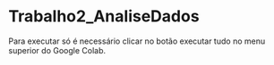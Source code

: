 # Trabalho2_AnaliseDados

Para executar só é necessário clicar no botão executar tudo no menu superior do Google Colab.
